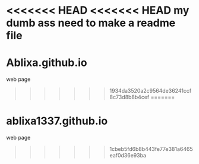 <<<<<<< HEAD
<<<<<<< HEAD
my dumb ass need to make a readme file
=======
# Ablixa.github.io
web page
>>>>>>> 1934da3520a2c9564de36241ccf8c73d8b8b4cef
=======
# ablixa1337.github.io
web page
>>>>>>> 1cbeb5fd6b8b443fe77e381a6465eaf0d36e93ba
